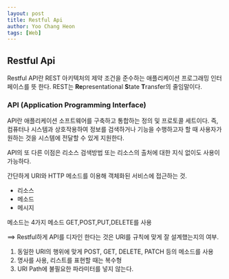 ```yaml
---
layout: post
title: Restful Api
author: Yoo Chang Heon
tags: [Web]
---
```


## Restful Api

Restful API란 REST 아키텍처의 제약 조건을 준수하는 애플리케이션 프로그래밍 인터페이스를 뜻 한다. REST는 <b>Re</b>presentational <b>S</b>tate <b>T</b>ransfer의 줄임말이다.

### API (Application Programming Interface)

API란 애플리케이션 소프트웨어를 구축하고 통합하는 정의 및 프로토콜 세트이다. 즉, 컴퓨터나 시스템과 상호작용하여 정보를 검색하거나 기능을 수행하고자 할 때 사용자가 원하는 것을 시스템에 전달할 수 있게 지원한다.

API의 또 다른 이점은 리소스 검색방법 또는 리소스의 출처에 대한 지식 없이도 사용이 가능하다.

간단하게 URI와 HTTP 메소드를 이용해 객체화된 서비스에 접근하는 것.

- 리소스
- 메소드
- 메시지

메소드는 4가지 메소드 GET,POST,PUT,DELETE를 사용

==> Restful하게 API를 디자인 한다는 것은 URI를 규칙에 맞게 잘 설계했는지의 여부.

1. 동일한 URI의 행위에 맞게 POST, GET, DELETE, PATCH 등의 메소드를 사용
2. 명사를 사용, 리스트를 표현할 때는 복수형
3. URI Path에 불필요한 파라미터를 넣지 않는다.
